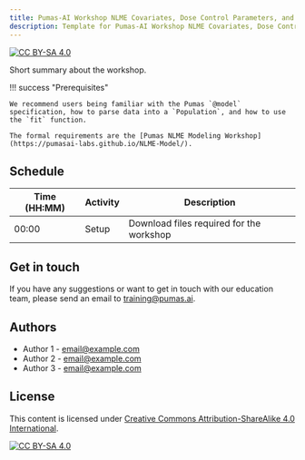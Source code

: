```yaml
---
title: Pumas-AI Workshop NLME Covariates, Dose Control Parameters, and PKPD Indirect Response Models Workshop
description: Template for Pumas-AI Workshop NLME Covariates, Dose Control Parameters, and PKPD Indirect Response Models Workshop.
---
```


[![CC BY-SA 4.0](https://img.shields.io/badge/License-CC%20BY--SA%204.0-lightgrey.svg)](http://creativecommons.org/licenses/by-sa/4.0/)

Short summary about the workshop.

!!! success "Prerequisites"

    We recommend users being familiar with the Pumas `@model` specification, how to parse data into a `Population`, and how to use the `fit` function.

    The formal requirements are the [Pumas NLME Modeling Workshop](https://pumasai-labs.github.io/NLME-Model/).

## Schedule

| Time (HH:MM) | Activity | Description                              |
| ------------ | -------- | ---------------------------------------- |
| 00:00        | Setup    | Download files required for the workshop |

## Get in touch

If you have any suggestions or want to get in touch with our education team,
please send an email to <training@pumas.ai>.

## Authors

- Author 1 - <email@example.com>
- Author 2 - <email@example.com>
- Author 3 - <email@example.com>

## License

This content is licensed under [Creative Commons Attribution-ShareAlike 4.0 International](http://creativecommons.org/licenses/by-sa/4.0/).

[![CC BY-SA 4.0](https://licensebuttons.net/l/by-sa/4.0/88x31.png)](http://creativecommons.org/licenses/by-sa/4.0/)
